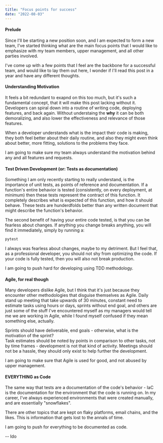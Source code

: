```yaml
---
title: "Focus points for success"
date: "2022-08-03"
---
```

#### Prelude
Since I'll be starting a new position soon, and I am expected to form a new team, I've started 
thinking what are the main focus points that I would like to emphasize with my team members, 
upper management, and all other parties involved.

I've come up with a few points that I feel are the backbone for a successful team, and would like 
to lay them out here, I wonder if I'll read this post in a year and have any different thoughts.

#### Understanding Motivation
It feels a bit redundant to exapnd on this too much, but it's such a fundamental concept, that it 
will make this post lacking without it. Developers can spiral down into a routine of writing code, 
deploying features, and back again. Without understaing the **why** it can be both demoralizing, 
and also lower the effectiveness and relevance of those features. 

When a developer understands what is the impact their code is making, they both feel better about 
their daily routine, and also they might even think about better, more fitting, solutions to the 
problems they face.

I am going to make sure my team always understand the motivation behind any and all features and requests.

#### Test Driven Development (or: Tests as documentation)
Something I am only recently starting to really understand, is the importance of unit tests, as 
points of reference and documentation. If a function's entire behavior is tested (consistently, on 
every deployment, at minimum) then these tests represent the contract of this function. It completely 
describes what is expected of this function, and how it should behave. These tests are hunderdfolds 
better than any written document that might describe the function's behavior.

The second benefit of having your entire code tested, is that you can be fearless about changes. If 
anything you change breaks anything, you will find it immediately, simply by running a:
```py
pytest
```
I always was fearless about changes, maybe to my detriment. But I feel that, as a professional developer, 
you should not shy from optimizing the code. If your code is fully tested, then you will also not break production.

I am going to push hard for developing using TDD methodology.

#### Agile, for real though
Many developers dislike Agile, but I think that it's just because they encounter other methodologies that 
disguise themselves as Agile. Daily stand up meeting that take upwards of 30 minutes, constant need to 
estimate tasks using hours or days, sprints without end goal, and others are just some of the stuff I've 
encountered myself as my managers would tell me we are working in Agile, while I found myself confused if they 
mean something else, actually.

Sprints should have deliverable, end goals - otherwise, what is the motivation of the sprint?  
Task estimates should be noted by points in comparison to other tasks, not by time frames - development is not that kind of activity.
Meetings should not be a hassle, they should only exist to help further the development.

I am going to make sure that Agile is used for good, and not abused by upper management.

#### EVERYTHING as Code
The same way that tests are a documentation of the code's behavior - IaC is the documentation for the environment 
that the code is running on. In my career, I've always experienced environments that were created manually, and 
are essentially "snowflakes".

There are other topics that are kept on flaky platforms, email chains, and the likes. This is information that gets 
lost to the annals of time.

I am going to push for everything to be documented as code.

-- Ido
